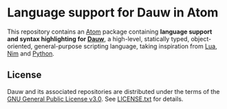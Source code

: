 # Language support for Dauw in Atom

This repository contains an [Atom](https://atom.io/) package containing **language support and syntax highlighting for [Dauw](https://dauw.dev/)**, a high-level, statically typed, object-oriented, general-purpose scripting language, taking inspiration from [Lua](https://en.wikipedia.org/wiki/Lua_(programming_language)), [Nim](https://en.wikipedia.org/wiki/Nim_(programming_language)) and [Python](https://en.wikipedia.org/wiki/Python_(programming_language)).

## License

Dauw and its associated repositories are distributed under the terms of the [GNU General Public License v3.0](https://www.gnu.org/licenses/gpl-3.0.html). See [LICENSE.txt](LICENSE.txt) for details.
